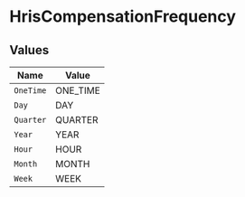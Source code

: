 # HrisCompensationFrequency


## Values

| Name      | Value     |
| --------- | --------- |
| `OneTime` | ONE_TIME  |
| `Day`     | DAY       |
| `Quarter` | QUARTER   |
| `Year`    | YEAR      |
| `Hour`    | HOUR      |
| `Month`   | MONTH     |
| `Week`    | WEEK      |